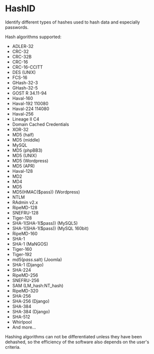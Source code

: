# HashID

Identify different types of hashes used to hash data and especially passwords.

Hash algorithms supported:

* ADLER-32
* CRC-32
* CRC-32B
* CRC-16
* CRC-16-CCITT
* DES (UNIX)
* FCS-16
* GHash-32-3
* GHash-32-5
* GOST R 34.11-94
* Haval-160
* Haval-192 110080
* Haval-224 114080
* Haval-256
* Lineage II C4
* Domain Cached Credentials
* XOR-32
* MD5 (half)
* MD5 (middle)
* MySQL
* MD5 (phpBB3)
* MD5 (UNIX)
* MD5 (Wordpress)
* MD5 (APR)
* Haval-128
* MD2
* MD4
* MD5
* MD5(HMAC($pass)) (Wordpress)
* NTLM
* RAdmin v2.x
* RipeMD-128
* SNEFRU-128
* Tiger-128
* SHA-1(SHA-1($pass)) (MySQL5)
* SHA-1(SHA-1($pass)) (MySQL 160bit)
* RipeMD-160
* SHA-1
* SHA-1 (MaNGOS)
* Tiger-160
* Tiger-192
* md5($pass.$salt) (Joomla)
* SHA-1 (Django)
* SHA-224
* RipeMD-256
* SNEFRU-256
* SAM (LM_hash:NT_hash)
* RipeMD-320
* SHA-256
* SHA-256 (Django)
* SHA-384
* SHA-384 (Django)
* SHA-512
* Whirlpool
* And more…

Hashing algorithms can not be differentiated unless they have been dehashed, so the efficiency of the software also depends on the user's criteria.
